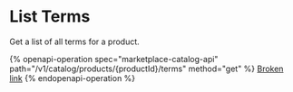 # List Terms

Get a list of all terms for a product.

{% openapi-operation spec="marketplace-catalog-api" path="/v1/catalog/products/{productId}/terms" method="get" %}
[Broken link](broken-reference)
{% endopenapi-operation %}
